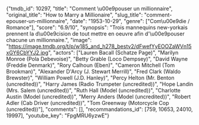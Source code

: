{"tmdb_id": 10297, "title": "Comment \u00e9pouser un millionnaire", "original_title": "How to Marry a Millionaire", "slug_title": "comment-epouser-un-millionnaire", "date": "1953-10-29", "genre": ["Com\u00e9die / Romance"], "score": "6.9/10", "synopsis": "Trois mannequins new-yorkais prennent la d\u00e9cision de tout mettre en oeuvre afin d'\u00e9pouser chacune un millionnaire.", "image": "https://image.tmdb.org/t/p/w185_and_h278_bestv2/dFwefYyEOOZaWVn15xGY6CbYYJ2.jpg", "actors": ["Lauren Bacall (Schatze Page)", "Marilyn Monroe (Pola Debevoise)", "Betty Grable (Loco Dempsey)", "David Wayne (Freddie Denmark)", "Rory Calhoun (Eben)", "Cameron Mitchell (Tom Brookman)", "Alexander D'Arcy (J. Stewart Merrill)", "Fred Clark (Waldo Brewster)", "William Powell (J.D. Hanley)", "Percy Helton (Mr. Benton (uncredited))", "Harry James (Radio Trumpeter (uncredited))", "Hope Landin (Mrs. Salem (uncredited))", "Ruth Hall (Model (uncredited))", "Charlotte Austin (Model (uncredited))", "Merry Anders (Model (uncredited))", "Robert Adler (Cab Driver (uncredited))", "Tom Greenway (Motorcycle Cop (uncredited))"], "comments": [], "recommandations_id": [759, 10653, 24010, 19997], "youtube_key": "FpgMRU6yzwE"}